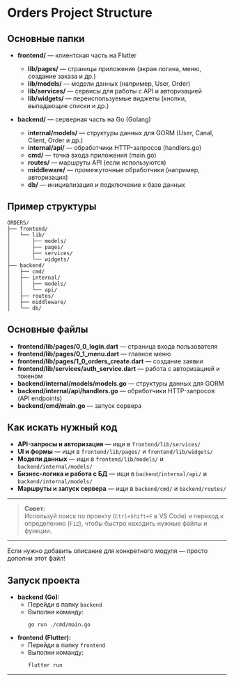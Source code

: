 # Orders Project Structure

## Основные папки

- **frontend/** — клиентская часть на Flutter
  - **lib/pages/** — страницы приложения (экран логина, меню, создание заказа и др.)
  - **lib/models/** — модели данных (например, User, Order)
  - **lib/services/** — сервисы для работы с API и авторизацией
  - **lib/widgets/** — переиспользуемые виджеты (кнопки, выпадающие списки и др.)

- **backend/** — серверная часть на Go (Golang)
  - **internal/models/** — структуры данных для GORM (User, Canal, Client, Order и др.)
  - **internal/api/** — обработчики HTTP-запросов (handlers.go)
  - **cmd/** — точка входа приложения (main.go)
  - **routes/** — маршруты API (если используются)
  - **middleware/** — промежуточные обработчики (например, авторизация)
  - **db/** — инициализация и подключение к базе данных

## Пример структуры

```
ORDERS/
├── frontend/
│   └── lib/
│       ├── models/
│       ├── pages/
│       ├── services/
│       └── widgets/
├── backend/
│   ├── cmd/
│   ├── internal/
│   │   ├── models/
│   │   └── api/
│   ├── routes/
│   ├── middleware/
│   └── db/
```

## Основные файлы

- **frontend/lib/pages/0_0_login.dart** — страница входа пользователя
- **frontend/lib/pages/0_1_menu.dart** — главное меню
- **frontend/lib/pages/1_0_orders_create.dart** — создание заявки
- **frontend/lib/services/auth_service.dart** — работа с авторизацией и токеном
- **backend/internal/models/models.go** — структуры данных для GORM
- **backend/internal/api/handlers.go** — обработчики HTTP-запросов (API endpoints)
- **backend/cmd/main.go** — запуск сервера

## Как искать нужный код

- **API-запросы и авторизация** — ищи в `frontend/lib/services/`
- **UI и формы** — ищи в `frontend/lib/pages/` и `frontend/lib/widgets/`
- **Модели данных** — ищи в `frontend/lib/models/` и `backend/internal/models/`
- **Бизнес-логика и работа с БД** — ищи в `backend/internal/api/` и `backend/internal/models/`
- **Маршруты и запуск сервера** — ищи в `backend/cmd/` и `backend/routes/`

---

> **Совет:**  
> Используй поиск по проекту (`Ctrl+Shift+F` в VS Code) и переход к определению (`F12`), чтобы быстро находить нужные файлы и функции.

---

Если нужно добавить описание для конкретного модуля — просто дополни этот файл!

## Запуск проекта

- **backend (Go):**
  - Перейди в папку `backend`
  - Выполни команду:  
    ```
    go run ./cmd/main.go
    ```
- **frontend (Flutter):**
  - Перейди в папку `frontend`
  - Выполни команду:  
    ```
    flutter run
    ```

---
